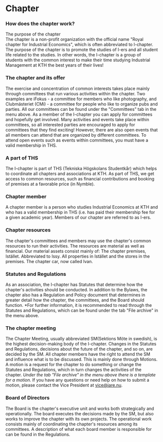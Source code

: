 # Chapter

### How does the chapter work?

The purpose of the chapter  
The chapter is a non-profit organization with the official name "Royal chapter for Industrial Economics", which is often abbreviated to I-chapter. The purpose of the chapter is to promote the studies of I-ers and all student life related to the studies. In other words, the I-chapter is a group of students with the common interest to make their time studying Industrial Management at KTH the best years of their lives!

### The chapter and its offer
The exercise and concentration of common interests takes place mainly through committees that run various activities within the chapter. Two examples are iFokus - a committee for members who like photography, and Clubmästeriet (CMi) - a committee for people who like to organize pubs and parties. All our committees can be found under the "Committees" tab in the menu above. As a member of the I-chapter you can apply for committees and hopefully get involved. Many activities and events take place within committees, so all interested parties are encouraged to apply for committees that they find exciting! However, there are also open events that all members can attend that are organized by different committees. To attend open events such as events within committees, you must have a valid membership in THS.

### A part of THS
The I-chapter is part of THS (Tekniska Högskolans Studentkår) which helps to coordinate all chapters and associations at KTH. As part of THS, we get access to common resources, such as financial contributions and booking of premises at a favorable price (in Nymble).


### Chapter member
A chapter member is a person who studies Industrial Economics at KTH and who has a valid membership in THS (i.e. has paid their membership fee for a given academic year). Members of our chapter are referred to as I-ers.


### Chapter resources
The chapter's committees and members may use the chapter's common resources to run their activities. The resources are material as well as financial. Our material assets consist mainly of: The chapter premises, Istället. Abbreviated to Issy. All properties in Istället and the stores in the premises. The chapter car, now called Ivan.

### Statutes and Regulations
As an association, the I-chapter has Statutes that determine how the chapter's activities should be conducted. In addition to the Bylaws, the chapter also has a Regulation and Policy document that determines in greater detail how the chapter, the committees, and the Board should function. *For further information, it is recommended to read through the Statutes and Regulations, which can be found under the tab "File archive" in the menu above.


### The chapter meeting
The Chapter Meeting, usually abbreviated SM(Sektions Möte in swedish), is the highest decision-making body of the I-chapter. Changes in the Statutes and Regulations, decisions about the future of the chapter, and so on, are decided by the SM. All chapter members have the right to attend the SM and influence what is to be discussed. This is mainly done through Motions. A motion is a request for the chapter to do something or change the Statutes and Regulations, which in turn changes the activities of the chapter. *Under the tab "File archive" in the menu above there is a template for a motion.* If you have any questions or need help on how to submit a motion, please contact the Vice President at vice@iare.nu.

### Board of Directors
The Board is the chapter's executive unit and works both strategically and operationally. The board executes the decisions made by the SM, but also works to improve the chapter with its own projects. The operational work consists mainly of coordinating the chapter's resources among its committees. A description of what each board member is responsible for can be found in the Regulations.
